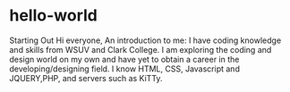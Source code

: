 # hello-world
Starting Out
Hi everyone, 
An introduction to me: I have coding knowledge and skills from WSUV and Clark College. 
I am exploring the coding and design world on my own and have yet to obtain a career in the developing/designing field.
I know HTML, CSS, Javascript and JQUERY,PHP, and servers such as KiTTy.
